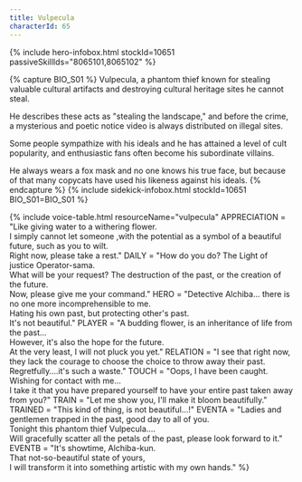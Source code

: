 ```yaml
---
title: Vulpecula
characterId: 65
---
```


{% include hero-infobox.html stockId=10651 passiveSkillIds="8065101,8065102" %}

{% capture BIO_S01 %}
Vulpecula, a phantom thief known for stealing valuable cultural artifacts and destroying cultural heritage sites he cannot steal.

He describes these acts as "stealing the landscape," and before the crime, a mysterious and poetic notice video is always distributed on illegal sites.

Some people sympathize with his ideals and he has attained a level of cult popularity, and enthusiastic fans often become his subordinate villains.

He always wears a fox mask and no one knows his true face, but because of that many copycats have used his likeness against his ideals.
{% endcapture %}
{% include sidekick-infobox.html stockId=10651 BIO_S01=BIO_S01 %}

{% include voice-table.html resourceName="vulpecula"
APPRECIATION = "Like giving water to a withering flower.<br>I simply cannot let someone ,with the potential as a symbol of a beautiful future, such as you to wilt.<br>Right now, please take a rest."
DAILY = "How do you do? The Light of justice Operator-sama.<br>What will be your request? The destruction of the past, or the creation of the future.<br>Now, please give me your command."
HERO = "Detective Alchiba... there is no one more incomprehensible to me.<br>Hating his own past, but protecting other's past.<br>It's not beautiful."
PLAYER = "A budding flower, is an inheritance of life from the past…<br>However, it's also the hope for the future.<br>At the very least, I will not pluck you yet."
RELATION = "I see that right now, they lack the courage to choose the choice to throw away their past.<br>Regretfully….it's such a waste."
TOUCH = "Oops, I have been caught.<br>Wishing for contact with me…<br>I take it that you have prepared yourself to have your entire past taken away from you?"
TRAIN = "Let me show you, I'll make it bloom beautifully."
TRAINED = "This kind of thing, is not beautiful…!"
EVENTA = "Ladies and gentlemen trapped in the past, good day to all of you.<br>Tonight this phantom thief Vulpecula….<br>Will gracefully scatter all the petals of the past, please look forward to it."
EVENTB = "It's showtime, Alchiba-kun.<br>That not-so-beautiful state of yours,<br>I will transform it into something artistic with my own hands."
%}

